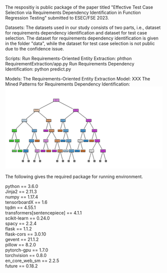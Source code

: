 The respositiy is public package of the paper titled "Effective Test Case Selection via Requirements Dependency Identification in Function Regression Testing" submitted to ESEC/FSE 2023.

Datasets:
The datasets used in our study consists of two parts, i.e., dataset for requirements dependency identification and dataset for test case selection. 
The dataset for requirements dependency identification is given in the folder "data", while the dataset for test case selection is not public due to the confidence issue.

Scripts:
Run Requirements-Oriented Entity Extraction: phthon RequirementExtraction/app.py
Run Requirements Dependency Identification: python predict.py

Models:
The Requirements-Oriented Entity Extraction Model: XXX
The Mined Patterns for Requirements Dependency Identification: 
![image](https://github.com/lsplx/RequirementDependency/blob/master/IMG/DT49.png)

The following gives the required package for running environment.

python == 3.6.0  
Jinja2 == 2.11.3  
numpy == 1.17.4  
tensorboardX == 1.6  
tqdm == 4.55.1  
transformers[sentencepiece] == 4.1.1  
scikit-learn == 0.24.0  
spacy == 2.2.4  
flask == 1.1.2  
flask-cors == 3.0.10  
gevent == 21.1.2  
pillow == 8.2.0  
pytorch-gpu == 1.7.0  
torchvision == 0.8.0  
en_core_web_sm == 2.2.5  
future == 0.18.2  
